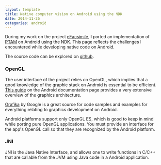 ```yaml
---
layout: template
title: Native computer vision on Android using the NDK
date: 2014-11-26
categories: android
---
```


During my work on the project [eFacsimile](http://lcav.epfl.ch/research/eFacsimile), I ported an implementation of [PTAM](http://www.robots.ox.ac.uk/~gk/PTAM/) on Android using the NDK. This page reflects the challenges I encountered while developing native code on Android.

The source code can be explored on [github](https://github.com/damienfir/android-ptam).

### OpenGL

The user interface of the project relies on OpenGL, which implies that a good knowledge of the graphic stack on Android is essential to be efficient. [This guide](https://source.android.com/devices/graphics/architecture.html) on the Android documentation page provides a very extensive overview of the graphics architecture.

[Grafika](https://github.com/google/grafika) by Google is a great source for code samples and examples for everything relating to graphics development on Android.

Android platforms support only OpenGL ES, which is good to keep in mind while porting pure OpenGL applications. You must provide an interface for the app's OpenGL call so that they are recognized by the Android platform.


### JNI

JNI is the Java Native Interface, and allows one to write functions in C/C++ that are callable from the JVM using Java code in a Android application.
